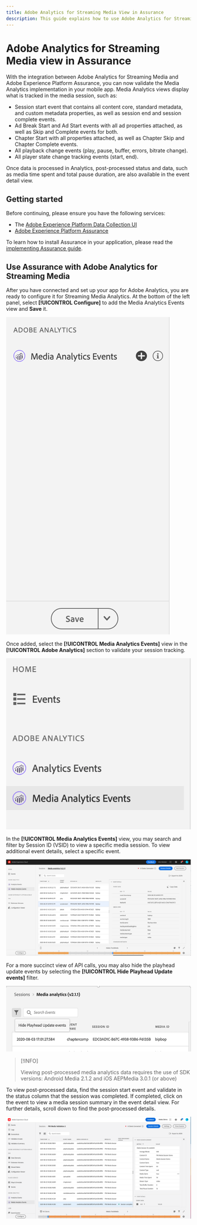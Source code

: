 ```yaml
---
title: Adobe Analytics for Streaming Media View in Assurance
description: This guide explains how to use Adobe Analytics for Streaming Media with Adobe Experience Platform Assurance.
---
```


# Adobe Analytics for Streaming Media view in Assurance

With the integration between Adobe Analytics for Streaming Media and Adobe Experience Platform Assurance, you can now validate the Media Analytics implementation in your mobile app. Media Analytics views display what is tracked in the media session, such as:

- Session start event that contains all content core, standard metadata, and custom metadata properties, as well as session end and session complete events.
- Ad Break Start and Ad Start events with all ad properties attached, as well as Skip and Complete events for both.
- Chapter Start with all properties attached, as well as Chapter Skip and Chapter Complete events.
- All playback change events (play, pause, buffer, errors, bitrate change).
- All player state change tracking events (start, end).

Once data is processed in Analytics, post-processed status and data, such as media time spent and total pause duration, are also available in the event detail view.

## Getting started

Before continuing, please ensure you have the following services:

- The [Adobe Experience Platform Data Collection UI](https://experience.adobe.com/#/data-collection/)
- [Adobe Experience Platform Assurance](https://experience.adobe.com/assurance)

To learn how to install Assurance in your application, please read the [implementing Assurance guide](./implement-assurance.md).

## Use Assurance with Adobe Analytics for Streaming Media

After you have connected and set up your app for Adobe Analytics, you are ready to configure it for Streaming Media Analytics. At the bottom of the left panel, select **[!UICONTROL Configure]** to add the Media Analytics Events view and **Save** it.

![Configure](./images/adobe-analytics-streaming-media/configure.png)

Once added, select the **[!UICONTROL Media Analytics Events]** view in the **[!UICONTROL Adobe Analytics]** section to validate your session tracking.

![Select](./images/adobe-analytics-streaming-media/select.png)

In the **[!UICONTROL Media Analytics Events]** view, you may search and filter by Session ID (VSID) to view a specific media session. To view additional event details, select a specific event.

![Media Events](./images/adobe-analytics-streaming-media/media-events.png)

For a more succinct view of API calls, you may also hide the playhead update events by selecting the **[!UICONTROL Hide Playhead Update events]** filter.

![Hide Playhead](./images/adobe-analytics-streaming-media/hide-playhead.png)

>[!INFO]
>
>Viewing post-processed media analytics data requires the use of SDK versions: Android Media 2.1.2 and iOS AEPMedia 3.0.1 (or above)

To view post-processed data, find the session start event and validate in the status column that the session was completed. If completed, click on the event to view a media session summary in the event detail view. For further details, scroll down to find the post-processed details.

![Post-Processed View](./images/adobe-analytics-streaming-media/post-processed-view.png)
